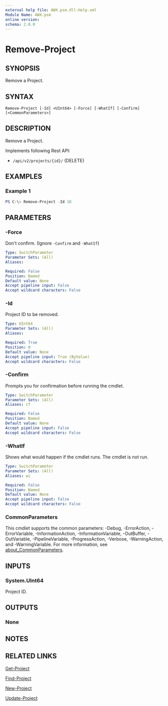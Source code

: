 ```yaml
---
external help file: AWX.psm.dll-Help.xml
Module Name: AWX.psm
online version:
schema: 2.0.0
---
```


# Remove-Project

## SYNOPSIS
Remove a Project.

## SYNTAX

```
Remove-Project [-Id] <UInt64> [-Force] [-WhatIf] [-Confirm] [<CommonParameters>]
```

## DESCRIPTION
Remove a Project.

Implements following Rest API:  
- `/api/v2/projects/{id}/` (DELETE)  

## EXAMPLES

### Example 1
```powershell
PS C:\> Remove-Project -Id 10
```

## PARAMETERS

### -Force
Don't confirm. (Ignore `-Confirm` and `-WhatIf`)

```yaml
Type: SwitchParameter
Parameter Sets: (All)
Aliases:

Required: False
Position: Named
Default value: None
Accept pipeline input: False
Accept wildcard characters: False
```

### -Id
Project ID to be removed.

```yaml
Type: UInt64
Parameter Sets: (All)
Aliases:

Required: True
Position: 0
Default value: None
Accept pipeline input: True (ByValue)
Accept wildcard characters: False
```

### -Confirm
Prompts you for confirmation before running the cmdlet.

```yaml
Type: SwitchParameter
Parameter Sets: (All)
Aliases: cf

Required: False
Position: Named
Default value: None
Accept pipeline input: False
Accept wildcard characters: False
```

### -WhatIf
Shows what would happen if the cmdlet runs.
The cmdlet is not run.

```yaml
Type: SwitchParameter
Parameter Sets: (All)
Aliases: wi

Required: False
Position: Named
Default value: None
Accept pipeline input: False
Accept wildcard characters: False
```

### CommonParameters
This cmdlet supports the common parameters: -Debug, -ErrorAction, -ErrorVariable, -InformationAction, -InformationVariable, -OutBuffer, -OutVariable, -PipelineVariable, -ProgressAction, -Verbose, -WarningAction, and -WarningVariable. For more information, see [about_CommonParameters](http://go.microsoft.com/fwlink/?LinkID=113216).

## INPUTS

### System.UInt64
Project ID.

## OUTPUTS

### None
## NOTES

## RELATED LINKS

[Get-Project](Get-Project.md)

[Find-Project](Find-Project.md)

[New-Project](New-Project.md)

[Update-Project](Update-Project.md)
